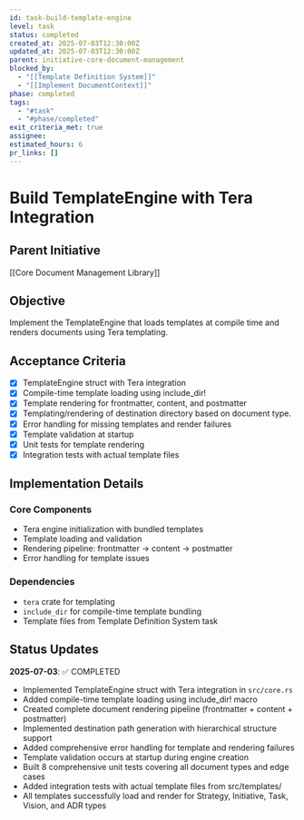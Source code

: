 ```yaml
---
id: task-build-template-engine
level: task
status: completed
created_at: 2025-07-03T12:30:00Z
updated_at: 2025-07-03T12:30:00Z
parent: initiative-core-document-management
blocked_by: 
  - "[[Template Definition System]]"
  - "[[Implement DocumentContext]]"
phase: completed
tags:
  - "#task"
  - "#phase/completed"
exit_criteria_met: true
assignee: 
estimated_hours: 6
pr_links: []
---
```


# Build TemplateEngine with Tera Integration

## Parent Initiative

[[Core Document Management Library]]

## Objective

Implement the TemplateEngine that loads templates at compile time and renders documents using Tera templating.

## Acceptance Criteria

- [x] TemplateEngine struct with Tera integration
- [x] Compile-time template loading using include_dir!
- [x] Template rendering for frontmatter, content, and postmatter
- [x] Templating/rendering of destination directory based on document type.
- [x] Error handling for missing templates and render failures
- [x] Template validation at startup
- [x] Unit tests for template rendering
- [x] Integration tests with actual template files

## Implementation Details

### Core Components

- Tera engine initialization with bundled templates
- Template loading and validation
- Rendering pipeline: frontmatter → content → postmatter
- Error handling for template issues

### Dependencies

- `tera` crate for templating
- `include_dir` for compile-time template bundling
- Template files from Template Definition System task

## Status Updates

**2025-07-03**: ✅ COMPLETED
- Implemented TemplateEngine struct with Tera integration in `src/core.rs`
- Added compile-time template loading using include_dir! macro
- Created complete document rendering pipeline (frontmatter + content + postmatter)
- Implemented destination path generation with hierarchical structure support
- Added comprehensive error handling for template and rendering failures
- Template validation occurs at startup during engine creation
- Built 8 comprehensive unit tests covering all document types and edge cases
- Added integration tests with actual template files from src/templates/
- All templates successfully load and render for Strategy, Initiative, Task, Vision, and ADR types
